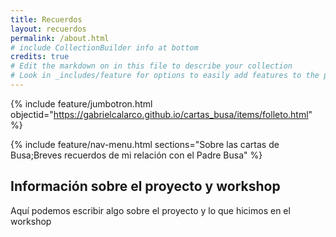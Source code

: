 ```yaml
---
title: Recuerdos
layout: recuerdos
permalink: /about.html
# include CollectionBuilder info at bottom
credits: true
# Edit the markdown on in this file to describe your collection
# Look in _includes/feature for options to easily add features to the page
---
```


{% include feature/jumbotron.html objectid="https://gabrielcalarco.github.io/cartas_busa/items/folleto.html" %} 

{% include feature/nav-menu.html sections="Sobre las cartas de Busa;Breves recuerdos de mi relación con el Padre Busa" %}

## Información sobre el proyecto y workshop

Aquí podemos escribir algo sobre el proyecto y lo que hicimos en el workshop

